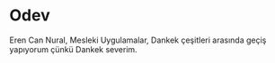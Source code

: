 # Odev

Eren Can Nural, Mesleki Uygulamalar, Dankek çeşitleri arasında geçiş yapıyorum çünkü Dankek severim.
